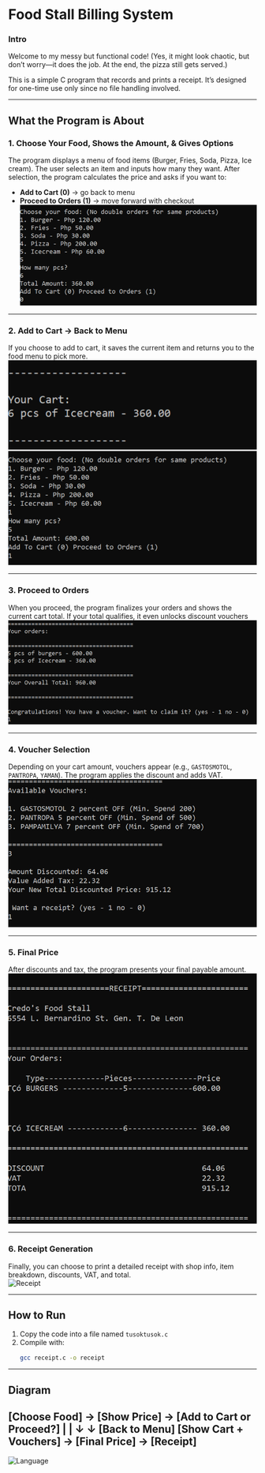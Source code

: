 # Food Stall Billing System

### Intro
Welcome to my messy but functional code! 
(Yes, it might look chaotic, but don’t worry—it does the job. At the end, the pizza still gets served.)  

This is a simple C program that records and prints a receipt. It’s designed for one-time use only since no file handling involved.

---

## What the Program is About

### 1. Choose Your Food, Shows the Amount, & Gives Options  
The program displays a menu of food items (Burger, Fries, Soda, Pizza, Ice cream). The user selects an item and inputs how many they want. After selection, the program calculates the price and asks if you want to:  
- **Add to Cart (0)** → go back to menu  
- **Proceed to Orders (1)** → move forward with checkout  
![Choose Food](sst1.png)

---

### 2. Add to Cart → Back to Menu  
If you choose to add to cart, it saves the current item and returns you to the food menu to pick more.  
![Add to Cart](sst2.png)
![Add to Cart](sst3.png)

---

### 3. Proceed to Orders  
When you proceed, the program finalizes your orders and shows the current cart total. If your total qualifies, it even unlocks discount vouchers  
![Proceed Orders](sst4.png)

---

### 4. Voucher Selection  
Depending on your cart amount, vouchers appear (e.g., `GASTOSMOTOL`, `PANTROPA`, `YAMAN`). The program applies the discount and adds VAT.  
![Voucher](sst5.png)

---

### 5. Final Price  
After discounts and tax, the program presents your final payable amount.  
![Final Price](sst6.png)

---

### 6. Receipt Generation  
Finally, you can choose to print a detailed receipt with shop info, item breakdown, discounts, VAT, and total.  
![Receipt](sst7.png)

---

## How to Run
1. Copy the code into a file named `tusoktusok.c`  
2. Compile with:  
   ```bash
   gcc receipt.c -o receipt

---

## Diagram

[Choose Food] → [Show Price] → [Add to Cart or Proceed?]
                   |                  |
                   ↓                  ↓
              [Back to Menu]     [Show Cart + Vouchers] → [Final Price] → [Receipt]
---

![Language](https://img.shields.io/badge/language-C-blue)
